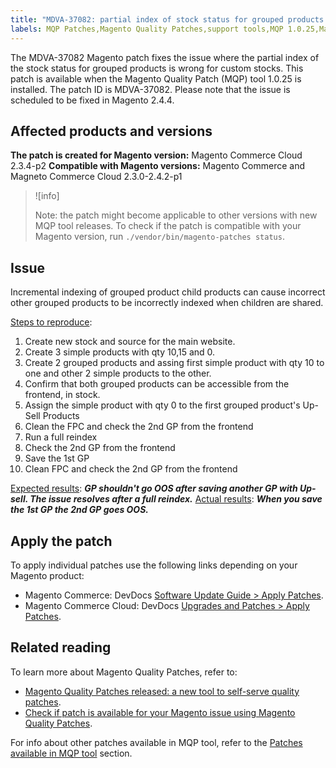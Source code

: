```yaml
---
title: "MDVA-37082: partial index of stock status for grouped products is wrong for custom stocks"
labels: MQP Patches,Magento Quality Patches,support tools,MQP 1.0.25,Magento Commerce Cloud,Magento Commerce,2.3.4-p2,2.4.2-p1,2.3.0,2.3.1,2.3.2,2.3.3,2.3.2-p1,2.3.3-p1,2.4.4,2.3.6-p1,2.3.5-p1,2.3.5-p2,2.4.0,2.3.6,2.3.7,2.4.2,2.4.1-p1,2.4.2-p1,
---
```


The MDVA-37082 Magento patch fixes the issue where the partial index of the stock status for grouped products is wrong for custom stocks. This patch is available when the Magento Quality Patch (MQP) tool 1.0.25 is installed. The patch ID is MDVA-37082. Please note that the issue is scheduled to be fixed in Magento 2.4.4.


## Affected products and versions

**The patch is created for Magento version:**
Magento Commerce Cloud 2.3.4-p2
**Compatible with Magento versions:**
Magento Commerce and Magneto Commerce Cloud 2.3.0-2.4.2-p1
>![info]
>
>Note: the patch might become applicable to other versions with new MQP tool releases. To check if the patch is compatible with your Magento version, run `./vendor/bin/magento-patches status`.

## Issue
Incremental indexing of grouped product child products can cause incorrect other grouped products to be incorrectly indexed when children are shared.

<ins>Steps to reproduce</ins>:

1. Create new stock and source for the main website.
1. Create 3 simple products with qty 10,15 and 0.
1. Create 2 grouped products and assing first simple product with qty 10 to one and other 2 simple products to the other.
1. Confirm that both grouped products can be accessible from the frontend, in stock.
1. Assign the simple product with qty 0 to the first grouped product's Up-Sell Products
1. Clean the FPC and check the 2nd GP from the frontend
1. Run a full reindex
1. Check the 2nd GP from the frontend
1. Save the 1st GP
1. Clean FPC and check the 2nd GP from the frontend

<ins>Expected results</ins>:
***GP shouldn't go OOS after saving another GP with Up-sell.
The issue resolves after a full reindex.***
<ins>Actual results</ins>:
***When you save the 1st GP the 2nd GP goes OOS.***

## Apply the patch

To apply individual patches use the following links depending on your Magento product:

* Magento Commerce: DevDocs [Software Update Guide > Apply Patches](https://devdocs.magento.com/guides/v2.4/comp-mgr/patching/mqp.html).
* Magento Commerce Cloud: DevDocs [Upgrades and Patches > Apply Patches](https://devdocs.magento.com/cloud/project/project-patch.html).

## Related reading

To learn more about Magento Quality Patches, refer to:

* [Magento Quality Patches released: a new tool to self-serve quality patches](https://support.magento.com/hc/en-us/articles/360047139492).
* [Check if patch is available for your Magento issue using Magento Quality Patches](https://support.magento.com/hc/en-us/articles/360047125252).

For info about other patches available in MQP tool, refer to the [Patches available in MQP tool](https://support.magento.com/hc/en-us/sections/360010506631-Patches-available-in-MQP-tool-) section.
